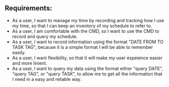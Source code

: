 ## Requirements:
* As a user, I want to manage my time by recording and tracking how I use my time, so that I can keep an inventory of my schedule to refer to.
* As a user, I am comfortable with the CMD, so I want to use the CMD to record and query my schedule.
* As a user, I want to record information using the format "DATE FROM TO TASK TAG", because it is a simple format I will be able to remember easily.
* As a user, I want flexibility, so that it will make my user expeience easier and more linient.
* As a user, I want to query my data using the format either "query DATE", "query TAG", or "query TASK", to allow me to get all the information that I need 
in a easy and reliable way.

